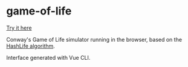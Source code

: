 # game-of-life

[Try it here](https://ekzhang.github.io/game-of-life/)

Conway's Game of Life simulator running in the browser, based on the [HashLife algorithm](http://www.drdobbs.com/jvm/an-algorithm-for-compressing-space-and-t/184406478).

Interface generated with Vue CLI.
